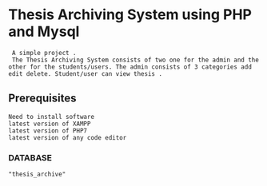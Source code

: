 # Thesis Archiving System using PHP and Mysql
    
     A simple project .
     The Thesis Archiving System consists of two one for the admin and the other for the students/users. The admin consists of 3 categories add edit delete. Student/user can view thesis . 

## Prerequisites

    Need to install software
    latest version of XAMPP
    latest version of PHP7
    latest version of any code editor 

### DATABASE

    "thesis_archive"
    
   




